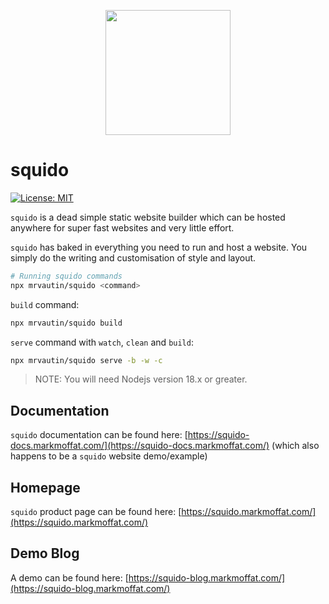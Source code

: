 <p align="center">
    <img src="https://raw.githubusercontent.com/mrvautin/squido/main/docs/images/squido.svg" width="200px" height="200px">
</p>

# squido

[![License: MIT](https://img.shields.io/badge/License-MIT-yellow.svg)](https://opensource.org/licenses/MIT)

`squido` is a dead simple static website builder which can be hosted anywhere for super fast websites and very little effort.

`squido` has baked in everything you need to run and host a website. You simply do the writing and customisation of style and layout. 


```bash
# Running squido commands
npx mrvautin/squido <command>
```

`build` command:
```bash
npx mrvautin/squido build
```

`serve` command with `watch`, `clean` and `build`:
```bash
npx mrvautin/squido serve -b -w -c
```

> NOTE: You will need Nodejs version 18.x or greater.

## Documentation

`squido` documentation can be found here: [https://squido-docs.markmoffat.com/](https://squido-docs.markmoffat.com/) (which also happens to be a `squido` website demo/example)

## Homepage

`squido` product page can be found here: [https://squido.markmoffat.com/](https://squido.markmoffat.com/)

## Demo Blog

A demo can be found here: [https://squido-blog.markmoffat.com/](https://squido-blog.markmoffat.com/)
